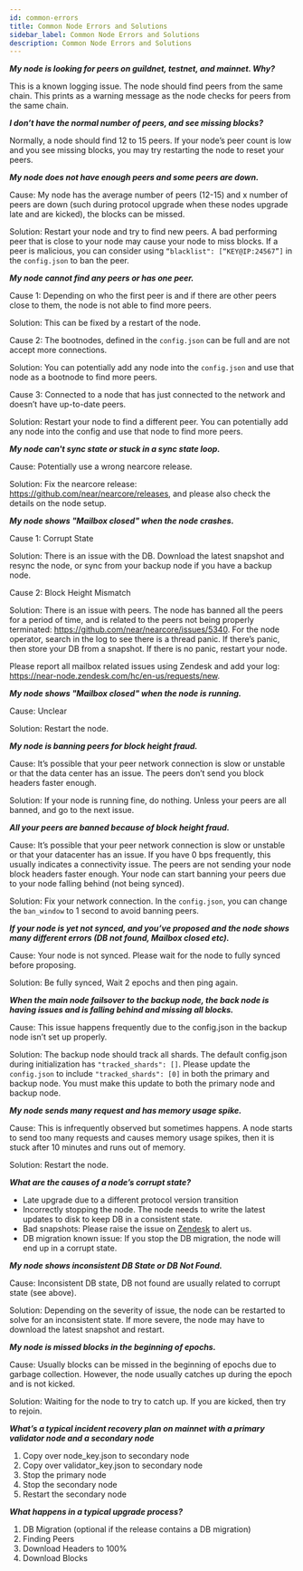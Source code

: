 ```yaml
---
id: common-errors
title: Common Node Errors and Solutions
sidebar_label: Common Node Errors and Solutions
description: Common Node Errors and Solutions
---
```



***My node is looking for peers on guildnet, testnet, and mainnet. Why?***

This is a known logging issue. The node should find peers from the same chain. This prints as a warning message as the node checks for peers from the same chain.

***I don’t have the normal number of peers, and see missing blocks?***

Normally, a node should find 12 to 15 peers. If your node’s peer count is low and you see missing blocks, you may try restarting the node to reset your peers.

***My node does not have enough peers and some peers are down.***

Cause: My node has the average number of peers (12-15) and x number of peers are down (such during protocol upgrade when these nodes upgrade late and are kicked), the blocks can be missed.

Solution:
Restart your node and try to find new peers. A bad performing peer that is close to your node may cause your node to miss blocks. If a peer is malicious, you can consider using `“blacklist": [“KEY@IP:24567”]` in the `config.json` to ban the peer.


***My node cannot find any peers or has one peer.***

Cause 1: Depending on who the first peer is and if there are other peers close to them, the node is not able to find more peers.

Solution: This can be fixed by a restart of the node.

Cause 2: The bootnodes, defined in the `config.json` can be full and are not accept more connections.

Solution: You can potentially add any node into the `config.json` and use that node as a bootnode to find more peers.

Cause 3: Connected to a node that has just connected to the network and doesn’t have up-to-date peers.

Solution: Restart your node to find a different peer. You can potentially add any node into the config and use that node to find more peers.


***My node can't sync state or stuck in a sync state loop.***

Cause: Potentially use a wrong nearcore release.

Solution: Fix the nearcore release: https://github.com/near/nearcore/releases, and please also check the details on the node setup.


***My node shows "Mailbox closed" when the node crashes.***

Cause 1: Corrupt State

Solution: There is an issue with the DB. Download the latest snapshot and resync the node, or sync from your backup node if you have a backup node.

Cause 2: Block Height Mismatch

Solution: There is an issue with peers. The node has banned all the peers for a period of time, and is related to the peers not being properly terminated: https://github.com/near/nearcore/issues/5340. For the node operator, search in the log to see there is a thread panic.  If there’s panic, then store your DB from a snapshot. If there is no panic, restart your node.

Please report all mailbox related issues using Zendesk and add your log: https://near-node.zendesk.com/hc/en-us/requests/new.


***My node shows "Mailbox closed" when the node is running.***

Cause: Unclear

Solution: Restart the node.

***My node is banning peers for block height fraud.***

Cause: It’s possible that your peer network connection is slow or unstable or that the data center has an issue. The peers don’t send you block headers faster enough.

Solution: If your node is running fine, do nothing. Unless your peers are all banned, and go to the next issue.


***All your peers are banned because of block height fraud.***

Cause: It’s possible that your peer network connection is slow or unstable or that your datacenter has an issue. If you have 0 bps frequently, this usually indicates a connectivity issue.
The peers are not sending your node block headers faster enough. Your node can start banning your peers due to your node falling behind (not being synced).

Solution: Fix your network connection. In the `config.json`, you can change the `ban_window` to 1 second to avoid banning peers.

***If your node is yet not synced, and you’ve proposed and the node shows many different errors (DB not found, Mailbox closed etc).***

Cause: Your node is not synced. Please wait for the node to fully synced before proposing.

Solution: Be fully synced, Wait 2 epochs and then ping again.


***When the main node failsover to the backup node, the back node is having issues and is falling behind and missing all blocks.***

Cause: This issue happens frequently due to the config.json in the backup node isn’t set up properly.

Solution: The backup node should track all shards. The default config.json during initialization has `"tracked_shards": []`. Please update the `config.json` to include `"tracked_shards": [0]` in both the primary and backup node. You must make this update to both the primary node and backup node.


***My node sends many request and has memory usage spike.***

Cause: This is infrequently observed but sometimes happens. A node starts to send too many requests and causes memory usage spikes, then it is stuck after 10 minutes and runs out of memory.

Solution: Restart the node.

***What are the causes of a node’s corrupt state?***

- Late upgrade due to a different protocol version transition
- Incorrectly stopping the node. The node needs to write the latest updates to disk to keep DB in a consistent state.
- Bad snapshots: Please raise the issue on [Zendesk](https://near-node.zendesk.com/hc/en-us/requests/new) to alert us.
- DB migration known issue: If you stop the DB migration, the node will end up in a corrupt state.

***My node shows inconsistent DB State or DB Not Found.***

Cause: Inconsistent DB state, DB not found are usually related to corrupt state (see above).

Solution: Depending on the severity of issue, the node can be restarted to solve for an inconsistent state. If more severe, the node may have to download the latest snapshot and restart.


***My node is missed blocks in the beginning of epochs.***

Cause: Usually blocks can be missed in the beginning of epochs due to garbage collection. However, the node usually catches up during the epoch and is not kicked.

Solution: Waiting for the node to try to catch up. If you are kicked, then try to rejoin.

***What’s a typical incident recovery plan on mainnet with a primary validator node and a secondary node***

1. Copy over node_key.json to secondary node
2. Copy over validator_key.json to secondary node
3. Stop the primary node
4. Stop the secondary node
5. Restart the secondary node


***What happens in a typical upgrade process?***

1. DB Migration (optional if the release contains a DB migration)
2. Finding Peers
3. Download Headers to 100%
4. Download Blocks
